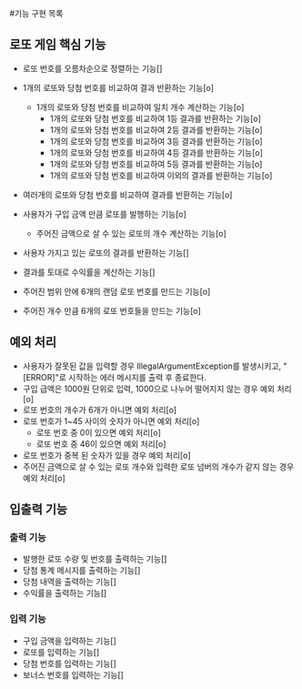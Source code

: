 #기능 구현 목록


## 로또 게임 핵심 기능
- 로또 번호를 오름차순으로 정렬하는 기능[]
  
- 1개의 로또와 당첨 번호를 비교하여 결과 반환하는 기능[o]
  - 1개의 로또와 당첨 번호를 비교하여 일치 개수 계산하는 기능[o]
    - 1개의 로또와 당첨 번호를 비교하여 1등 결과를 반환하는 기능[o]
    - 1개의 로또와 당첨 번호를 비교하여 2등 결과를 반환하는 기능[o]
    - 1개의 로또와 당첨 번호를 비교하여 3등 결과를 반환하는 기능[o]
    - 1개의 로또와 당첨 번호를 비교하여 4등 결과를 반환하는 기능[o]
    - 1개의 로또와 당첨 번호를 비교하여 5등 결과를 반환하는 기능[o]
    - 1개의 로또와 당첨 번호를 비교하여 이외의 결과를 반환하는 기능[o]
- 여러개의 로또와 당첨 번호를 비교하여 결과를 반환하는 기능[o]  

- 사용자가 구입 금액 만큼 로또를 발행하는 기능[o]
  - 주어진 금액으로 살 수 있는 로또의 개수 계산하는 기능[o]
- 사용자 가지고 있는 로또의 결과를 반환하는 기능[]
- 결과를 토대로 수익률을 계산하는 기능[]

- 주어진 범위 안에 6개의 랜덤 로또 번호를 만드는 기능[o]
- 주어진 개수 만큼 6개의 로또 번호들을 만드는 기능[o]

## 예외 처리
- 사용자가 잘못된 값을 입력할 경우 IllegalArgumentException를 발생시키고, 
  "[ERROR]"로 시작하는 에러 메시지를 출력 후 종료한다.
- 구입 급액은 1000원 단위로 입력, 1000으로 나누어 떨어지지 않는 경우 예외 처리[o]
- 로또 번호의 개수가 6개가 아니면 예외 처리[o]
- 로또 번호가 1~45 사이의 숫자가 아니면 예외 처리[o]
  - 로또 번호 중 0이 있으면 예외 처리[o]
  - 로또 번호 중 46이 있으면 예외 처리[o]
- 로또 번호가 중복 된 숫자가 있을 경우 예외 처리[o]
- 주어진 금액으로 살 수 있는 로또 개수와 입력한 로또 넘버의 개수가 같지 않는 경우 예외 처리[o]


## 입출력 기능 
### 출력 기능
- 발행한 로또 수량 및 번호를 출력하는 기능[]
- 당첨 통계 메시지를 출력하는 기능[]
- 당첨 내역을 출력하는 기능[]
- 수익률을 출력하는 기능[]

### 입력 기능
- 구입 금액을 입력하는 기능[]
- 로또를 입력하는 기능[]
- 당첨 번호를 입력하는 기능[]
- 보너스 번호를 입력하는 기능[]